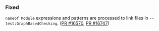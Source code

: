 ### Fixed

`nameof Module` expressions and patterns are processed to link files in `--test:GraphBasedChecking`. ([PR #16570](https://github.com/dotnet/fsharp/pull/16570), [PR #16747](https://github.com/dotnet/fsharp/pull/16747))
